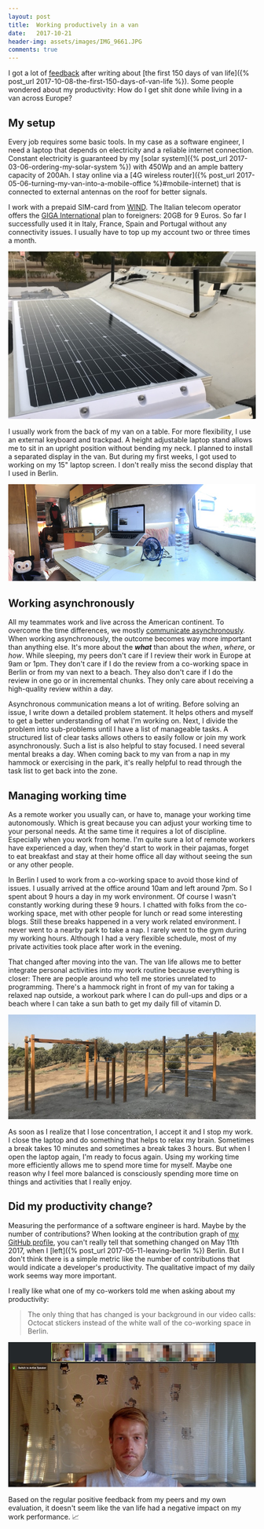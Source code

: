 ```yaml
---
layout: post
title:  Working productively in a van
date:   2017-10-21
header-img: assets/images/IMG_9661.JPG
comments: true
---
```


I got a lot of [feedback](https://news.ycombinator.com/item?id=15439967) after writing about [the first 150 days of van life]({% post_url 2017-10-08-the-first-150-days-of-van-life %}). Some people wondered about my productivity: How do I get shit done while living in a van across Europe?

## My setup

Every job requires some basic tools. In my case as a software engineer, I need a laptop that depends on electricity and a reliable internet connection. Constant electricity is guaranteed by my [solar system]({% post_url 2017-03-06-ordering-my-solar-system %}) with 450Wp and an ample battery capacity of 200Ah. I stay online via a [4G wireless router]({% post_url 2017-05-06-turning-my-van-into-a-mobile-office %}#mobile-internet) that is connected to external antennas on the roof for better signals.

I work with a prepaid SIM-card from [WIND](https://www.wind.it). The Italian telecom operator offers the [GIGA International](https://www.wind.it/privati/mobile/ricaricabile/internet/giga-international/) plan to foreigners: 20GB for 9 Euros. So far I successfully used it in Italy, France, Spain and Portugal without any connectivity issues. I usually have to top up my account two or three times a month.

![Solar panels and MIMO antennas on the roof](/assets/images/IMG_9897.jpg)

I usually work from the back of my van on a table. For more flexibility, I use an external keyboard and trackpad. A height adjustable laptop stand allows me to sit in an upright position without bending my neck. I planned to install a separated display in the van. But during my first weeks, I got used to working on my 15" laptop screen. I don't really miss the second display that I used in Berlin.

![Laptop on a stand with an external keyboard and trackpad in the back of my van](/assets/images/IMG_9661.JPG)

## Working asynchronously

All my teammates work and live across the American continent. To overcome the time differences, we mostly [communicate asynchronously](https://speakerdeck.com/mikrobi/remote-by-default-how-github-makes-remote-work-a-first-class-experience). When working asynchronously, the outcome becomes way more important than anything else. It's more about the ***what*** than about the *when*, *where*, or *how*. While sleeping, my peers don't care if I review their work in Europe at 9am or 1pm. They don't care if I do the review from a co-working space in Berlin or from my van next to a beach. They also don't care if I do the review in one go or in incremental chunks. They only care about receiving a high-quality review within a day.

Asynchronous communication means a lot of writing. Before solving an issue, I write down a detailed problem statement. It helps others and myself to get a better understanding of what I'm working on. Next, I divide the problem into sub-problems until I have a list of manageable tasks. A structured list of clear tasks allows others to easily follow or join my work asynchronously. Such a list is also helpful to stay focused. I need several mental breaks a day. When coming back to my van from a nap in my hammock or exercising in the park, it's really helpful to read through the task list to get back into the zone.

## Managing working time

As a remote worker you usually can, or have to, manage your working time autonomously. Which is great because you can adjust your working time to your personal needs. At the same time it requires a lot of discipline. Especially when you work from home. I'm quite sure a lot of remote workers have experienced a day, when they'd start to work in their pajamas, forget to eat breakfast and stay at their home office all day without seeing the sun or any other people.

In Berlin I used to work from a co-working space to avoid those kind of issues. I usually arrived at the office around 10am and left around 7pm. So I spent about 9 hours a day in my work environment. Of course I wasn't constantly working during these 9 hours. I chatted with folks from the co-working space, met with other people for lunch or read some interesting blogs. Still these breaks happened in a very work related environment. I never went to a nearby park to take a nap. I rarely went to the gym during my working hours. Although I had a very flexible schedule, most of my private activities took place after work in the evening.

That changed after moving into the van. The van life allows me to better integrate personal activities into my work routine because everything is closer: There are people around who tell me stories unrelated to programming. There's a hammock right in front of my van for taking a relaxed nap outside, a workout park where I can do pull-ups and dips or a beach where I can take a sun bath to get my daily fill of vitamin D.

![Workout park in Casa de Campo, Madrid](/assets/images/IMG_9773.JPG)

As soon as I realize that I lose concentration, I accept it and I stop my work. I close the laptop and do something that helps to relax my brain. Sometimes a break takes 10 minutes and sometimes a break takes 3 hours. But when I open the laptop again, I'm ready to focus again. Using my working time more efficiently allows me to spend more time for myself. Maybe one reason why I feel more balanced is consciously spending more time on things and activities that I really enjoy.

## Did my productivity change?

Measuring the performance of a software engineer is hard. Maybe by the number of contributions? When looking at the contribution graph of [my GitHub profile](https://github.com/mikrobi), you can't really tell that something changed on May 11th 2017, when I [left]({% post_url 2017-05-11-leaving-berlin %}) Berlin. But I don't think there is a simple metric like the number of contributions that would indicate a developer's productivity. The qualitative impact of my daily work seems way more important.

I really like what one of my co-workers told me when asking about my productivity:

> The only thing that has changed is your background in our video calls: Octocat stickers instead of the white wall of the co-working space in Berlin.

![Screenshot of a video meeting](/assets/images/Video_Meeting.JPG)

Based on the regular positive feedback from my peers and my own evaluation, it doesn't seem like the van life had a negative impact on my work performance. :chart_with_upwards_trend:
